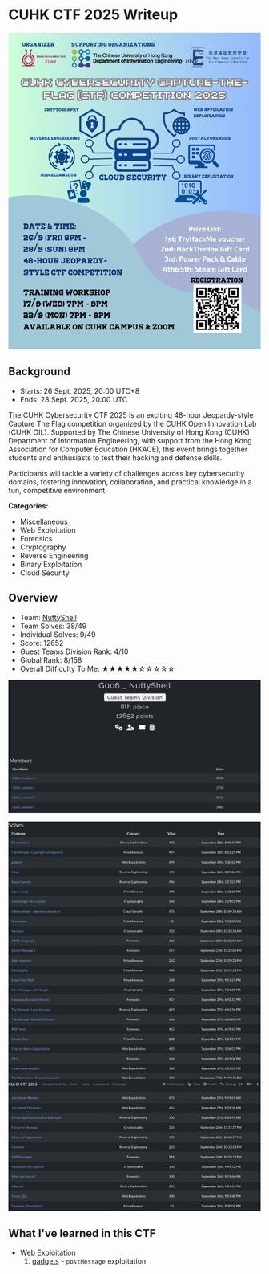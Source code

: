 # CUHK CTF 2025 Writeup

![](https://github.com/siunam321/CTF-Writeups/blob/main/CUHK-CTF-2025/images/banner.png)

## Background

- Starts: 26 Sept. 2025, 20:00 UTC+8
- Ends: 28 Sept. 2025, 20:00 UTC

The CUHK Cybersecurity CTF 2025 is an exciting 48-hour Jeopardy-style Capture The Flag competition organized by the CUHK Open Innovation Lab (CUHK OIL). Supported by The Chinese University of Hong Kong (CUHK) Department of Information Engineering, with support from the Hong Kong Association for Computer Education (HKACE), this event brings together students and enthusiasts to test their hacking and defense skills.

Participants will tackle a variety of challenges across key cybersecurity domains, fostering innovation, collaboration, and practical knowledge in a fun, competitive environment.

**Categories:**

- Miscellaneous
- Web Exploitation
- Forensics
- Cryptography
- Reverse Engineering
- Binary Exploitation
- Cloud Security

## Overview

- Team: [NuttyShell](https://polyuctf.com/)
- Team Solves: 38/49
- Individual Solves: 9/49
- Score: 12652
- Guest Teams Division Rank: 4/10
- Global Rank: 8/158
- Overall Difficulty To Me: ★★★★★☆☆☆☆☆

![](https://github.com/siunam321/CTF-Writeups/blob/main/CUHK-CTF-2025/images/score.png)

![](https://github.com/siunam321/CTF-Writeups/blob/main/CUHK-CTF-2025/images/solves.png)

## What I've learned in this CTF

- Web Exploitation
    1. [gadgets](https://github.com/siunam321/CTF-Writeups/blob/main/CUHK-CTF-2025/Web-Exploitation/gadgets/README.md) - `postMessage` exploitation